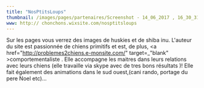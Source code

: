 ```yaml
---
title: "NosPtitsLoups"
thumbnail: /images/pages/partenaires/Screenshot - 14_06_2017 , 16_30_31.jpg
www: http:// chonchons.wixsite.com/nosptitsloups
---
```


Sur les pages vous verrez des images de huskies et de shiba inu.
L'auteur du site est passionnée de chiens primitifs et est, de plus, <a href="http://problemes2chiens.e-monsite.com/" target=_"blank" >comportementaliste </a>. Elle accompagne les maitres dans leurs relations avec leurs chiens (elle travaille via skype avec de tres bons résultats )! Elle fait également des animations dans le sud ouest,(cani rando, portage du pere Noel etc)...